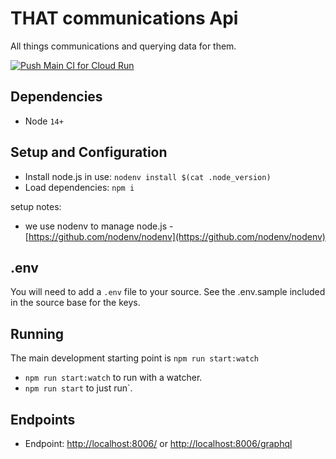 # THAT communications Api

All things communications and querying data for them.

[![Push Main CI for Cloud Run](https://github.com/ThatConference/that-api-communications/actions/workflows/pushMainCi_GRun.yml/badge.svg)](https://github.com/ThatConference/that-api-communications/actions/workflows/pushMainCi_GRun.yml)

## Dependencies

- Node `14+`

## Setup and Configuration

- Install node.js in use: `nodenv install $(cat .node_version)`
- Load dependencies: `npm i`

setup notes:

- we use nodenv to manage node.js - [https://github.com/nodenv/nodenv](https://github.com/nodenv/nodenv)

## .env

You will need to add a `.env` file to your source. See the .env.sample included in the source base for the keys.

## Running

The main development starting point is `npm run start:watch`

- `npm run start:watch` to run with a watcher.
- `npm run start` to just run`.

## Endpoints

- Endpoint: [http://localhost:8006/](http://localhost:8006/) or [http://localhost:8006/graphql](http://localhost:8006/graphql)
